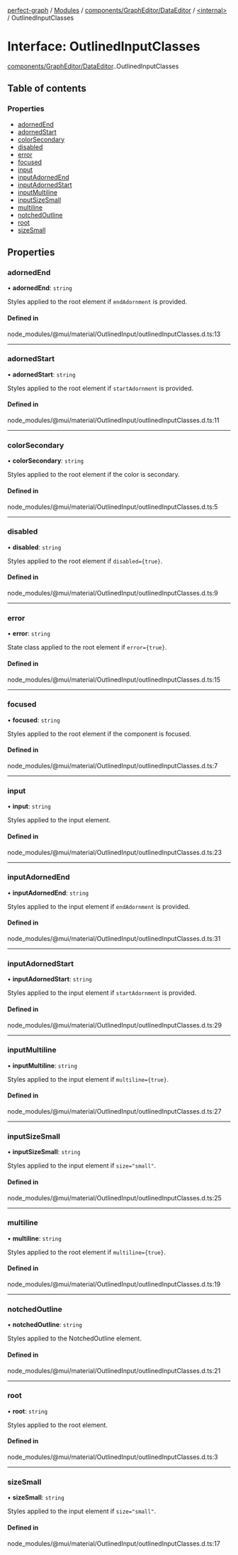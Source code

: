 [perfect-graph](../README.md) / [Modules](../modules.md) / [components/GraphEditor/DataEditor](../modules/components_GraphEditor_DataEditor.md) / [<internal\>](../modules/components_GraphEditor_DataEditor._internal_.md) / OutlinedInputClasses

# Interface: OutlinedInputClasses

[components/GraphEditor/DataEditor](../modules/components_GraphEditor_DataEditor.md).[<internal>](../modules/components_GraphEditor_DataEditor._internal_.md).OutlinedInputClasses

## Table of contents

### Properties

- [adornedEnd](components_GraphEditor_DataEditor._internal_.OutlinedInputClasses.md#adornedend)
- [adornedStart](components_GraphEditor_DataEditor._internal_.OutlinedInputClasses.md#adornedstart)
- [colorSecondary](components_GraphEditor_DataEditor._internal_.OutlinedInputClasses.md#colorsecondary)
- [disabled](components_GraphEditor_DataEditor._internal_.OutlinedInputClasses.md#disabled)
- [error](components_GraphEditor_DataEditor._internal_.OutlinedInputClasses.md#error)
- [focused](components_GraphEditor_DataEditor._internal_.OutlinedInputClasses.md#focused)
- [input](components_GraphEditor_DataEditor._internal_.OutlinedInputClasses.md#input)
- [inputAdornedEnd](components_GraphEditor_DataEditor._internal_.OutlinedInputClasses.md#inputadornedend)
- [inputAdornedStart](components_GraphEditor_DataEditor._internal_.OutlinedInputClasses.md#inputadornedstart)
- [inputMultiline](components_GraphEditor_DataEditor._internal_.OutlinedInputClasses.md#inputmultiline)
- [inputSizeSmall](components_GraphEditor_DataEditor._internal_.OutlinedInputClasses.md#inputsizesmall)
- [multiline](components_GraphEditor_DataEditor._internal_.OutlinedInputClasses.md#multiline)
- [notchedOutline](components_GraphEditor_DataEditor._internal_.OutlinedInputClasses.md#notchedoutline)
- [root](components_GraphEditor_DataEditor._internal_.OutlinedInputClasses.md#root)
- [sizeSmall](components_GraphEditor_DataEditor._internal_.OutlinedInputClasses.md#sizesmall)

## Properties

### adornedEnd

• **adornedEnd**: `string`

Styles applied to the root element if `endAdornment` is provided.

#### Defined in

node_modules/@mui/material/OutlinedInput/outlinedInputClasses.d.ts:13

___

### adornedStart

• **adornedStart**: `string`

Styles applied to the root element if `startAdornment` is provided.

#### Defined in

node_modules/@mui/material/OutlinedInput/outlinedInputClasses.d.ts:11

___

### colorSecondary

• **colorSecondary**: `string`

Styles applied to the root element if the color is secondary.

#### Defined in

node_modules/@mui/material/OutlinedInput/outlinedInputClasses.d.ts:5

___

### disabled

• **disabled**: `string`

Styles applied to the root element if `disabled={true}`.

#### Defined in

node_modules/@mui/material/OutlinedInput/outlinedInputClasses.d.ts:9

___

### error

• **error**: `string`

State class applied to the root element if `error={true}`.

#### Defined in

node_modules/@mui/material/OutlinedInput/outlinedInputClasses.d.ts:15

___

### focused

• **focused**: `string`

Styles applied to the root element if the component is focused.

#### Defined in

node_modules/@mui/material/OutlinedInput/outlinedInputClasses.d.ts:7

___

### input

• **input**: `string`

Styles applied to the input element.

#### Defined in

node_modules/@mui/material/OutlinedInput/outlinedInputClasses.d.ts:23

___

### inputAdornedEnd

• **inputAdornedEnd**: `string`

Styles applied to the input element if `endAdornment` is provided.

#### Defined in

node_modules/@mui/material/OutlinedInput/outlinedInputClasses.d.ts:31

___

### inputAdornedStart

• **inputAdornedStart**: `string`

Styles applied to the input element if `startAdornment` is provided.

#### Defined in

node_modules/@mui/material/OutlinedInput/outlinedInputClasses.d.ts:29

___

### inputMultiline

• **inputMultiline**: `string`

Styles applied to the input element if `multiline={true}`.

#### Defined in

node_modules/@mui/material/OutlinedInput/outlinedInputClasses.d.ts:27

___

### inputSizeSmall

• **inputSizeSmall**: `string`

Styles applied to the input element if `size="small"`.

#### Defined in

node_modules/@mui/material/OutlinedInput/outlinedInputClasses.d.ts:25

___

### multiline

• **multiline**: `string`

Styles applied to the root element if `multiline={true}`.

#### Defined in

node_modules/@mui/material/OutlinedInput/outlinedInputClasses.d.ts:19

___

### notchedOutline

• **notchedOutline**: `string`

Styles applied to the NotchedOutline element.

#### Defined in

node_modules/@mui/material/OutlinedInput/outlinedInputClasses.d.ts:21

___

### root

• **root**: `string`

Styles applied to the root element.

#### Defined in

node_modules/@mui/material/OutlinedInput/outlinedInputClasses.d.ts:3

___

### sizeSmall

• **sizeSmall**: `string`

Styles applied to the input element if `size="small"`.

#### Defined in

node_modules/@mui/material/OutlinedInput/outlinedInputClasses.d.ts:17
